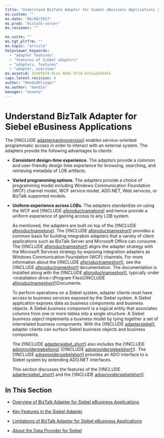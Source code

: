 ```yaml
---
title: "Understand BizTalk Adapter for Siebel eBusiness Applications | Microsoft Docs"
ms.custom: ""
ms.date: "06/08/2017"
ms.prod: "biztalk-server"
ms.reviewer: ""

ms.suite: ""
ms.tgt_pltfrm: ""
ms.topic: "article"
helpviewer_keywords: 
  - "adapter features"
  - "features of Siebel adapters"
  - "adapters, features"
  - "adapter, overview"
ms.assetid: 3249fb74-9ca1-4b81-971d-5151a2e354fe
caps.latest.revision: 4
author: "MandiOhlinger"
ms.author: "mandia"
manager: "anneta"
---
```

# Understand BizTalk Adapter for Siebel eBusiness Applications
The [!INCLUDE [adapterpacknoversion](../../includes/adapterpacknoversion-md.md)] enables service-oriented programmatic access in order to interact with an external system. The adapters provide the following advantages to clients:  
  
- **Consistent design-time experience**. The adapters provide a common and user-friendly design time experience for browsing, searching, and retrieving metadata of LOB artifacts.  
  
- **Varied programming options**. The adapters provide a choice of programming model including Windows Communication Foundation (WCF) channel model, WCF service model, ADO.NET, Web services, or BizTalk supported models.  
  
- <strong>Uniform experience across LOBs</strong>. The adapters standardize on using the WCF and [!INCLUDE [afproductnamelong](../../includes/afproductnamelong-md.md)] and hence provide a uniform experience of gaining access to any LOB system.  
  
  As mentioned, the adapters are built on top of the [!INCLUDE [afproductnamelong](../../includes/afproductnamelong-md.md)]. The [!INCLUDE [afproductnameshort](../../includes/afproductnameshort-md.md)] provides a common basis for building integration adapters that a variety of client applications such as BizTalk Server and Microsoft Office can consume. The [!INCLUDE [afproductnameshort](../../includes/afproductnameshort-md.md)] aligns the adapter strategy with the Microsoft Services strategy by exposing integration adapters as Windows Communication Foundation (WCF) channels. For more information about the [!INCLUDE [afproductnameshort](../../includes/afproductnameshort-md.md)], see the [!INCLUDE [afproductnameshort](../../includes/afproductnameshort-md.md)] documentation. The documentation is installed along with the [!INCLUDE [afproductnameshort](../../includes/afproductnameshort-md.md)], typically under \<installation drive\>:\Program Files\\[!INCLUDE [afproductnameshort](../../includes/afproductnameshort-md.md)]\Documents.  
  
  To perform operations on a Siebel system, adapter clients must have access to business services exposed by the Siebel system. A Siebel application exposes data as business components and business objects. A Siebel <em>business component</em> is a logical entity that associates columns from one or more tables into a single structure. A Siebel <em>business object</em> implements a business model by tying together a set of interrelated business components. With the [!INCLUDE [adaptersiebel](../../includes/adaptersiebel-md.md)], adapter clients can surface Siebel business objects and business components.  
  
  The [!INCLUDE [adaptersiebel_short](../../includes/adaptersiebel-short-md.md)] also includes the [!INCLUDE [adoprovidersiebellong](../../includes/adoprovidersiebellong-md.md)] ([!INCLUDE [adoprovidersiebelshort](../../includes/adoprovidersiebelshort-md.md)]). The [!INCLUDE [adoprovidersiebelshort](../../includes/adoprovidersiebelshort-md.md)] provides an ADO interface to a Siebel system by extending ADO.NET interfaces.  
  
  This section discusses the features of the [!INCLUDE [adaptersiebel_short](../../includes/adaptersiebel-short-md.md)] and the [!INCLUDE [adoprovidersiebelshort](../../includes/adoprovidersiebelshort-md.md)].  
  
## In This Section  
  
-   [Overview of BizTalk Adapter for Siebel eBusiness Applications](../../adapters-and-accelerators/adapter-siebel/overview-of-biztalk-adapter-for-siebel-ebusiness-applications.md)  
  
-   [Key Features in the Siebel Adapter](../../adapters-and-accelerators/adapter-siebel/key-features-in-the-siebel-adapter.md) 
  
-   [Limitations of BizTalk Adapter for Siebel eBusiness Applications](../../adapters-and-accelerators/adapter-siebel/limitations-of-biztalk-adapter-for-siebel-ebusiness-applications.md)  
  
-   [About the Data Provider for Siebel](../../adapters-and-accelerators/adapter-siebel/about-the-data-provider-for-siebel.md)